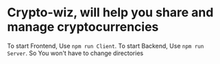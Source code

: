 # Crypto-wiz, will help you share and manage cryptocurrencies

To start Frontend, Use `npm run Client`. 
To start Backend, Use `npm run Server`.
So You won't have to change directories
